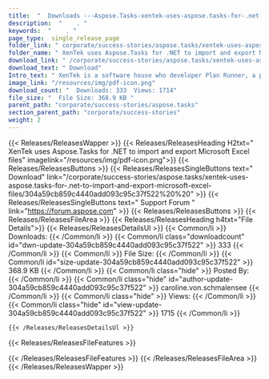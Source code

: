 ```yaml
---
title:  "  Downloads ---Aspose.Tasks-xentek-uses-aspose.tasks-for-.net-to-import-and-export-microsoft-excel-files . " 
description:  "    . " 
keywords:  "    . " 
page_type:  single_release_page
folder_link: " corporate/success-stories/aspose.tasks/xentek-uses-aspose.tasks-for-.net-to-import-and-export-microsoft-excel-files/"
folder_name: " XenTek uses Aspose.Tasks for .NET to import and export Microsoft Excel files"
download_link: " /corporate/success-stories/aspose.tasks/xentek-uses-aspose.tasks-for-.net-to-import-and-export-microsoft-excel-files/304a59cb859c4440add093c95c37f522"
download_text: " Download"
Intro_text: " XenTek is a software house who developer Plan Runner, a project management tool...."
image_link: "/resources/img/pdf-icon.png"
download_count: "  Downloads: 333  Views: 1714"
file_size: "  File Size: 368.9 KB "
parent_path: "corporate/success-stories/aspose.tasks"
section_parent_path: "corporate/success-stories"
weight: 2 
---
```


{{< Releases/ReleasesWapper >}}
  {{< Releases/ReleasesHeading H2txt=" XenTek uses Aspose.Tasks for .NET to import and export Microsoft Excel files" imagelink="/resources/img/pdf-icon.png">}}
  {{< Releases/ReleasesButtons >}}
    {{< Releases/ReleasesSingleButtons text=" Download" link="/corporate/success-stories/aspose.tasks/xentek-uses-aspose.tasks-for-.net-to-import-and-export-microsoft-excel-files/304a59cb859c4440add093c95c37f522%20%20" >}}
    {{< Releases/ReleasesSingleButtons text=" Support Forum " link="https://forum.aspose.com" >}}
  {{< Releases/ReleasesButtons >}}
  {{< Releases/ReleasesFileArea >}}
    {{< Releases/ReleasesHeading h4txt="File Details">}}
    {{< Releases/ReleasesDetailsUl >}}
            {{< Common/li  >}} Downloads: {{< /Common/li >}} 
      {{< Common/li class="downloadcount" id="dwn-update-304a59cb859c4440add093c95c37f522" >}} 333 {{< /Common/li >}} 
      {{< Common/li  >}} File Size: {{< /Common/li >}} 
      {{< Common/li id="size-update-304a59cb859c4440add093c95c37f522" >}} 368.9 KB {{< /Common/li >}} 
      {{< Common/li  class="hide" >}} Posted By: {{< /Common/li >}} 
      {{< Common/li class="hide" id="author-update-304a59cb859c4440add093c95c37f522" >}} caroline.von.schmalensee {{< /Common/li >}} 
      {{< Common/li class="hide"  >}} Views: {{< /Common/li >}} 
      {{< Common/li class="hide" id="view-update-304a59cb859c4440add093c95c37f522" >}} 1715 {{< /Common/li >}} 

    {{< /Releases/ReleasesDetailsUl >}}

  {{< Releases/ReleasesFileFeatures >}}
      
  {{< /Releases/ReleasesFileFeatures >}}
 {{< /Releases/ReleasesFileArea >}}
{{< /Releases/ReleasesWapper >}}


